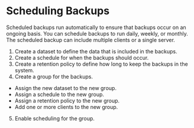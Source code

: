 # Scheduling Backups

Scheduled backups run automatically to ensure that backups occur on an ongoing basis.
You can schedule backups to run daily, weekly, or monthly. The scheduled backup can
include multiple clients or a single server.

1. Create a dataset to define the data that is included in the backups.
2. Create a schedule for when the backups should occur.
3. Create a retention policy to define how long to keep the backups in the system.
4. Create a group for the backups.
  - Assign the new dataset to the new group.
  - Assign a schedule to the new group.
  - Assign a retention policy to the new group.
  - Add one or more clients to the new group.
5. Enable scheduling for the group.
